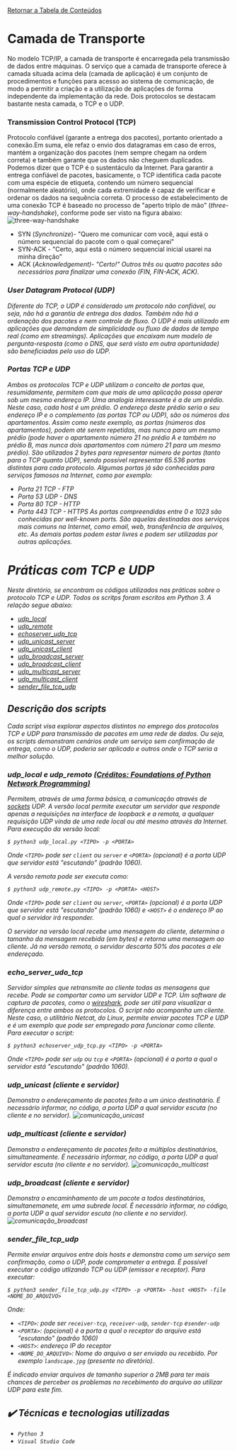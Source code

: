 [Retornar a Tabela de Conteúdos](./)
# Camada de Transporte

No modelo TCP/IP, a camada de transporte é encarregada pela transmissão de dados entre máquinas. O serviço que a camada de transporte oferece à camada situada acima dela (camada de aplicação) é um conjunto de procedimentos e funções para acesso ao sistema de comunicação, de modo a permitir a criação e a utilização de aplicações de forma independente da implementação da rede. Dois protocolos se destacam bastante nesta camada, o TCP e o UDP.

### Transmission Control Protocol (TCP)

Protocolo confiável (garante a entrega dos pacotes), portanto orientado a conexão.Em suma, ele refaz o envio dos datagramas em caso de erros, mantém a organização dos pacotes (nem sempre chegam na ordem correta) e também garante que os dados não cheguem duplicados. Podemos dizer que o TCP é o sustentáculo da Internet.
Para garantir a entrega confiável de pacotes, basicamente, o TCP identifica cada pacote com uma espécie de etiqueta, contendo um número sequencial (normalmente aleatório), onde cada extremidade é capaz de verificar e ordenar os dados na sequência correta.
O processo de estabelecimento de uma conexão TCP é baseado no processo de "aperto triplo de mão" (<em>three-way-handshake</em>), conforme pode ser visto na figura abaixo:
![three-way-handshake](https://upload.wikimedia.org/wikipedia/commons/8/8a/Tcp-handshake.png)
- SYN (<em>Synchronize</em>)- "Quero me comunicar com você, aqui está o número sequencial do pacote com o qual começarei"
- SYN-ACK - "Certo, aqui está o número sequencial inicial usarei na minha direção"
- ACK (<em>Acknowledgement)- "Certo!"
Outros três ou quatro pacotes são necessários para finalizar uma conexão (FIN, FIN-ACK, ACK).

### User Datagram Protocol (UDP)

Diferente do TCP, o UDP é considerado um protocolo não confiável, ou seja, não há a garantia de entrega dos dados. Também não há a ordenação dos pacotes e nem controle de fluxo. O UDP é mais utilizado em aplicações que demandam de simplicidade ou fluxo de dados de tempo real (como em <em>streamings</em>). Aplicações que encaixam num modelo de pergunta-resposta (como o DNS, que será visto em outra oportunidade) são beneficiadas pelo uso do UDP.
### Portas TCP e UDP
Ambos os protocolos TCP e UDP utilizam o conceito de portas que, resumidamente, permitem com que mais de uma aplicação possa operar sob um mesmo endereço IP. Uma analogia interessante é a de um prédio. Neste caso, cada <em>host</em> é um prédio. O endereço deste prédio seria o seu endereço IP e o complemento (as portas TCP ou UDP), são os números dos apartamentos. Assim como neste exemplo, as portas (números dos apartamentos), podem até serem repetidas, mas nunca para um mesmo prédio (pode haver o apartamento número 21 no prédio A e também no prédio B, mas nunca dois apartamentos com número 21 para um mesmo prédio). São utilizados 2 bytes para representar número de portas (tanto para o TCP quanto UDP), sendo possível representar 65.536 portas distintas para cada protocolo. Algumas portas já são conhecidas para serviços famosos na Internet, como por exemplo:
* Porta 21 TCP - FTP
* Porta 53 UDP - DNS
* Porta 80 TCP - HTTP
* Porta 443 TCP - HTTPS
As portas compreendidas entre 0 e 1023 são conhecidas por <em>well-known ports</em>. São aquelas destinadas aos serviços mais comuns na Internet, como email, web, transferência de arquivos, etc. As demais portas podem estar livres e podem ser utilizadas por outras aplicações.

# Práticas com TCP e UDP

Neste diretório, se encontram os códigos utilizados nas práticas sobre o protocolo TCP e UDP. Todos os <em>scritps</em> foram escritos em Python 3. A relação segue abaixo:
*   [udp_local](udp_local.py) 
*   [udp_remote](udp_remote.py) 
*   [echoserver_udp_tcp](echoserver_udp_tcp.py)
*   [udp_unicast_server](udp_unicast_client.py)
*   [udp_unicast_client](udp_unicast_client.py)
*   [udp_broadcast_server](udp_broadcast_server.py)
*   [udp_broadcast_client](udp_broadcast_client.py)
*   [udp_multicast_server](udp_multicast_server.py)
*   [udp_multicast_client](udp_multicast_client.py)
*   [sender_file_tcp_udp](sender_file_tcp_udp.py)

## Descrição dos scripts

Cada script visa explorar aspectos distintos no emprego dos protocolos TCP e UDP para transmissão de pacotes em uma rede de dados. Ou seja, os scripts demonstram cenários onde um serviço sem confirmação de entrega, como o UDP, poderia ser aplicado e outros onde o TCP seria a melhor solução.

### udp_local e udp_remoto <a href="https://github.com/brandon-rhodes/fopnp" target="_blank">(Créditos: Foundations of Python Network Programming)</a>

Permitem, através de uma forma básica, a comunicação através de [sockets](https://blog.pantuza.com/artigos/o-que-sao-e-como-funcionam-os-sockets) UDP. A versão local permite executar um servidor que responde apenas a requisições na interface de <i>loopback</i> e a remota, a qualquer requisição UDP vinda de uma rede local ou até mesmo através da Internet. Para execução da versão local:
```
$ python3 udp_local.py <TIPO> -p <PORTA> 
```
Onde `<TIPO>` pode ser `client` ou `server` e `<PORTA>` (opcional) é a porta UDP que servidor está "escutando" (padrão 1060).
 
A versão remota pode ser executa como:
```
$ python3 udp_remote.py <TIPO> -p <PORTA> <HOST> 
```
Onde `<TIPO>` pode ser `client` ou `server`, `<PORTA>` (opcional) é a porta UDP que servidor está "escutando" (padrão 1060) e `<HOST>` é o endereço IP ao qual o servidor irá responder.

O servidor na versão local recebe uma mensagem do cliente, determina o tamanho da mensagem recebida (em bytes) e retorna uma mensagem ao cliente. Já na versão remota, o servidor descarta 50% dos pacotes a ele endereçado.

### echo_server_udo_tcp

Servidor simples que retransmite ao cliente todas as mensagens que recebe. Pode se comportar como um servidor UDP e TCP. Um software de captura de pacotes, como o <a href="https://www.wireshark.org/" target="_blank">wireshark</a>, pode ser útil para visualizar a diferença entre ambos os protocolos. O script não acompanha um cliente. Neste caso, o utilitário Netcat, do Linux, permite enviar pacotes TCP e UDP e é um exemplo que pode ser empregado para funcionar como cliente. Para executar o script:

```
$ python3 echoserver_udp_tcp.py <TIPO> -p <PORTA> 
```
Onde `<TIPO>` pode ser `udp` ou `tcp` e `<PORTA>` (opcional) é a porta a qual o servidor está "escutando" (padrão 1060).

### udp_unicast (cliente e servidor)
Demonstra o endereçamento de pacotes feito a um único destinatário. É necessário informar, no código, a porta UDP a qual servidor escuta (no cliente e no servidor). 
![comunicação_unicast](https://upload.wikimedia.org/wikipedia/commons/7/75/Unicast.svg)

### udp_multicast (cliente e servidor)
Demonstra o endereçamento de pacotes feito a múltiplos destinatários, simultaneamente. É necessário informar, no código, a porta UDP a qual servidor escuta (no cliente e no servidor). 
![comunicação_multicast](https://upload.wikimedia.org/wikipedia/commons/3/30/Multicast.svg)

### udp_broadcast (cliente e servidor)
Demonstra o encaminhamento de um pacote a todos destinatários, simultanemanete, em uma subrede local. É necessário informar, no código, a porta UDP a qual servidor escuta (no cliente e no servidor). 
![comunicação_broadcast](https://upload.wikimedia.org/wikipedia/commons/d/dc/Broadcast.svg)

### sender_file_tcp_udp
Permite enviar arquivos entre dois hosts e demonstra como um serviço sem confirmação, como o UDP, pode comprometer a entrega. É possível executar o código utlizando TCP ou UDP (emissor e receptor). Para executar:

```
$ python3 sender_file_tcp_udp.py <TIPO> -p <PORTA> -host <HOST> -file <NOME_DO_ARQUIVO>
```
Onde:
*  `<TIPO>`: pode ser `receiver-tcp`, `receiver-udp`, `sender-tcp` e`sender-udp`
* `<PORTA>`: (opcional) é a porta a qual o receptor do arquivo está "escutando" (padrão 1060)
* `<HOST>`: endereço IP do receptor
* `<NOME_DO_ARQUIVO>`: Nome do arquivo a ser enviado ou recebido. Por exemplo `landscape.jpg` (presente no diretório).

É indicado enviar arquivos de tamanho superior a 2MB para ter mais chances de perceber os problemas no recebimento do arquivo ao utilizar UDP para este fim.

## ✔️ Técnicas e tecnologias utilizadas

- ``Python 3``
- ``Visual Studio Code``
